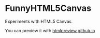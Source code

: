 FunnyHTML5Canvas
================

Experiments with HTML5 Canvas. 

You can preview it with [htmlpreview.github.io](http://htmlpreview.github.io/?https://github.com/orlov0562/FunnyHTML5Canvas/blob/master/index.html)
